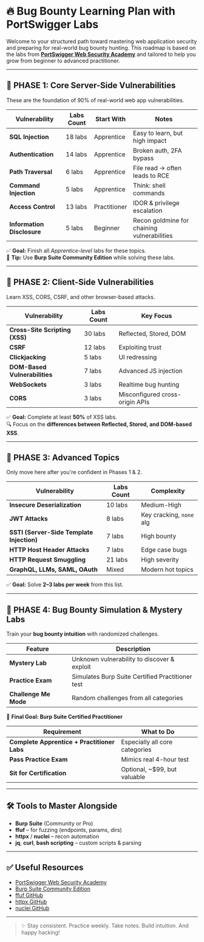 # 🔥 Bug Bounty Learning Plan with PortSwigger Labs

Welcome to your structured path toward mastering web application security and preparing for real-world bug bounty hunting. This roadmap is based on the labs from **[PortSwigger Web Security Academy](https://portswigger.net/web-security)** and tailored to help you grow from beginner to advanced practitioner.

---

## 🧭 PHASE 1: Core Server-Side Vulnerabilities

These are the foundation of 90% of real-world web app vulnerabilities.

| Vulnerability          | Labs Count | Start With  | Notes                                         |
|------------------------|------------|-------------|-----------------------------------------------|
| **SQL Injection**      | 18 labs    | Apprentice  | Easy to learn, but high impact                |
| **Authentication**     | 14 labs    | Apprentice  | Broken auth, 2FA bypass                       |
| **Path Traversal**     | 6 labs     | Apprentice  | File read → often leads to RCE                |
| **Command Injection**  | 5 labs     | Apprentice  | Think: shell commands                         |
| **Access Control**     | 13 labs    | Practitioner| IDOR & privilege escalation                   |
| **Information Disclosure** | 5 labs | Beginner    | Recon goldmine for chaining vulnerabilities   |

✅ **Goal:** Finish all *Apprentice-level* labs for these topics.  
📌 **Tip:** Use **Burp Suite Community Edition** while solving these labs.

---

## 🧠 PHASE 2: Client-Side Vulnerabilities

Learn XSS, CORS, CSRF, and other browser-based attacks.

| Vulnerability                 | Labs Count | Key Focus                              |
|------------------------------|------------|----------------------------------------|
| **Cross-Site Scripting (XSS)** | 30 labs   | Reflected, Stored, DOM                 |
| **CSRF**                     | 12 labs    | Exploiting trust                       |
| **Clickjacking**             | 5 labs     | UI redressing                          |
| **DOM-Based Vulnerabilities**| 7 labs     | Advanced JS injection                  |
| **WebSockets**               | 3 labs     | Realtime bug hunting                   |
| **CORS**                     | 3 labs     | Misconfigured cross-origin APIs        |

✅ **Goal:** Complete at least **50%** of XSS labs.  
🔍 Focus on the **differences between Reflected, Stored, and DOM-based XSS**.

---

## 🧪 PHASE 3: Advanced Topics

Only move here after you're confident in Phases 1 & 2.

| Vulnerability                     | Labs Count | Complexity   |
|----------------------------------|------------|--------------|
| **Insecure Deserialization**     | 10 labs    | Medium-High  |
| **JWT Attacks**                  | 8 labs     | Key cracking, `none` alg               |
| **SSTI (Server-Side Template Injection)** | 7 labs | High bounty |
| **HTTP Host Header Attacks**     | 7 labs     | Edge case bugs                         |
| **HTTP Request Smuggling**       | 21 labs    | High severity                          |
| **GraphQL, LLMs, SAML, OAuth**   | Mixed      | Modern hot topics                      |

✅ **Goal:** Solve **2–3 labs per week** from this list.

---

## 🧬 PHASE 4: Bug Bounty Simulation & Mystery Labs

Train your **bug bounty intuition** with randomized challenges.

| Feature              | Description                                       |
|----------------------|---------------------------------------------------|
| **Mystery Lab**      | Unknown vulnerability to discover & exploit       |
| **Practice Exam**    | Simulates Burp Suite Certified Practitioner test  |
| **Challenge Me Mode**| Random challenges from all categories             |

🎯 **Final Goal: Burp Suite Certified Practitioner**

| Requirement                            | What to Do                                       |
|----------------------------------------|--------------------------------------------------|
| **Complete Apprentice + Practitioner Labs** | Especially all core categories             |
| **Pass Practice Exam**                 | Mimics real 4-hour test                          |
| **Sit for Certification**             | Optional, ~$99, but valuable                     |

---

## 🛠️ Tools to Master Alongside

- **Burp Suite** (Community or Pro)
- **ffuf** – for fuzzing (endpoints, params, dirs)
- **httpx** / **nuclei** – recon automation
- **jq**, **curl**, **bash scripting** – custom scripts & parsing

---

## ✅ Useful Resources

- [PortSwigger Web Security Academy](https://portswigger.net/web-security)
- [Burp Suite Community Edition](https://portswigger.net/burp/communitydownload)
- [ffuf GitHub](https://github.com/ffuf/ffuf)
- [httpx GitHub](https://github.com/projectdiscovery/httpx)
- [nuclei GitHub](https://github.com/projectdiscovery/nuclei)

---

> ✨ Stay consistent. Practice weekly. Take notes. Build intuition. And happy hacking!
